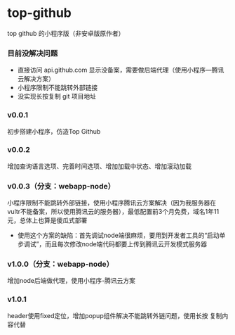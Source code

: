 # top-github
top github 的小程序版（非安卓版原作者）

### 目前没解决问题
* 直接访问 api.github.com 显示没备案，需要做后端代理（使用小程序—腾讯云解决方案）
* 小程序限制不能跳转外部链接
* 没实现长按复制 git 项目地址

### v0.0.1
初步搭建小程序，仿造Top Github

### v0.0.2
增加查询语言选项、完善时间选项、增加加载中状态、增加滚动加载

### v0.0.3（分支：webapp-node）
小程序限制不能跳转外部链接，使用小程序腾讯云方案解决（因为我服务器在vultr不能备案，所以使用腾讯云的服务器），最低配置前3个月免费，域名1年11元，总体上也算是傻瓜式部署
 * 使用这个方案的缺陷：首先调试node端很麻烦，要用到开发者工具的“启动单步调试”，而且每次修改node端代码都要上传到腾讯云开发模式服务器

 ### v1.0.0（分支：webapp-node）
增加node后端做代理，使用小程序-腾讯云方案

 ### v1.0.1
 header使用fixed定位，增加popup组件解决不能跳转外链问题，使用长按 复制内容代替
